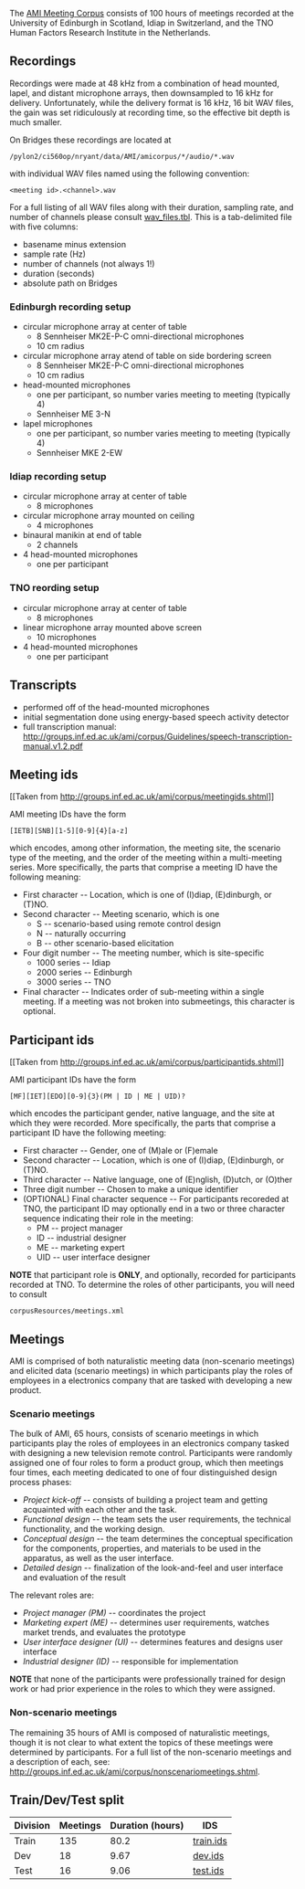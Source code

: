 The [AMI Meeting Corpus](http://groups.inf.ed.ac.uk/ami/corpus/) consists of 100 hours of meetings recorded at the University of Edinburgh in Scotland, Idiap in Switzerland, and the TNO Human Factors Research Institute in the Netherlands.


Recordings
----------
Recordings were made at 48 kHz from a combination of head mounted, lapel, and distant microphone arrays, then downsampled to 16 kHz for delivery. Unfortunately, while the delivery format is 16 kHz, 16 bit WAV files, the gain was set ridiculously at recording time, so the effective bit depth is much smaller.

On Bridges these recordings are located at 

    /pylon2/ci560op/nryant/data/AMI/amicorpus/*/audio/*.wav
    
with individual WAV files named using the following convention:

    <meeting id>.<channel>.wav

For a full listing of all WAV files along with their duration, sampling rate, and number of channels please consult [wav_files.tbl](./wav_files.tbl). This is a tab-delimited file with five columns:

- basename minus extension
- sample rate (Hz)
- number of channels (not always 1!)
- duration (seconds)
- absolute path on Bridges

### Edinburgh recording setup

- circular microphone array at center of table
  - 8 Sennheiser MK2E-P-C omni-directional microphones
  - 10 cm radius
- circular microphone array atend of table on side bordering screen
  - 8 Sennheiser MK2E-P-C omni-directional microphones
  - 10 cm radius
- head-mounted microphones
  - one per participant, so number varies meeting to meeting (typically 4)
  - Sennheiser ME 3-N
- lapel microphones
  - one per participant, so number varies meeting to meeting (typically 4)
  - Sennheiser MKE 2-EW

  
### Idiap recording setup
- circular microphone array at center of table
  - 8 microphones
- circular microphone array mounted on ceiling
  - 4 microphones
- binaural manikin at end of table
  - 2 channels
- 4 head-mounted microphones
  - one per participant


### TNO reording setup
- circular microphone array at center of table
  - 8 microphones
- linear microphone array mounted above screen
  - 10 microphones
- 4 head-mounted microphones
  - one per participant


Transcripts
-----------
- performed off of the head-mounted microphones
- initial segmentation done using energy-based speech activity detector
- full transcription manual: <http://groups.inf.ed.ac.uk/ami/corpus/Guidelines/speech-transcription-manual.v1.2.pdf>
 



Meeting ids
-----------
[[Taken from <http://groups.inf.ed.ac.uk/ami/corpus/meetingids.shtml>]]

AMI meeting IDs have the form

    [IETB][SNB][1-5][0-9]{4}[a-z]
    
which encodes, among other information, the meeting site, the scenario type of the meeting, and the order of the meeting within a multi-meeting series. More specifically, the parts that comprise a meeting ID have the following meaning:

- First character  --  Location, which is one of (I)diap, (E)dinburgh, or (T)NO.
- Second character  --  Meeting scenario, which is one
  - S  --  scenario-based using remote control design
  - N  --  naturally occurring
  - B  --  other scenario-based elicitation
- Four digit number  --  The meeting number, which is site-specific
  - 1000 series  --  Idiap
  - 2000 series  --  Edinburgh
  - 3000 series  --  TNO
- Final character  --  Indicates order of sub-meeting within a single meeting. If a meeting was not broken into submeetings, this character is optional.


Participant ids
---------------
[[Taken from <http://groups.inf.ed.ac.uk/ami/corpus/participantids.shtml>]]

AMI participant IDs have the form

    [MF][IET][EDO][0-9]{3}(PM | ID | ME | UID)?
    
which encodes the participant gender, native language, and the site at which they were recorded. More specifically, the parts that comprise a participant ID have the following meeting:

- First character  --  Gender, one of (M)ale or (F)emale
- Second character  --  Location, which is one of (I)diap, (E)dinburgh, or (T)NO.
- Third character  --  Native language, one of (E)nglish, (D)utch, or (O)ther
- Three digit number  --  Chosen to make a unique identifier
- (OPTIONAL) Final character sequence  --  For participants recoreded at TNO, the participant ID may optionally end in a two or three character sequence indicating their role in the meeting:
	- PM  --  project manager
	- ID  --  industrial designer
	- ME  --  marketing expert
	- UID  --  user interface designer
	 
**NOTE** that participant role is **ONLY**, and optionally, recorded for participants recorded at TNO. To determine the roles of other participants, you will need to consult

    corpusResources/meetings.xml
    
    
Meetings
--------
AMI is comprised of both naturalistic meeting data (non-scenario meetings) and elicited data (scenario meetings) in which participants play the roles of employees in a electronics company that are tasked with developing a new product.

### Scenario meetings

The bulk of AMI, 65 hours, consists of scenario meetings in which participants play the roles of employees in an electronics company tasked with designing a new television remote control. Participants were randomly assigned one of four roles to form a product group, which then meetings four times, each meeting dedicated to one of four distinguished design process phases:

- *Project kick-off*  --  consists of building a project team and getting acquainted with each other and the task.
- *Functional design*  -- the team sets the user requirements, the technical functionality, and the working design.
- *Conceptual design*  -- the team determines the conceptual specification for the components, properties, and materials to be used in the apparatus,
as well as the user interface.
- *Detailed design*  --  finalization of the look-and-feel and user interface and evaluation of the result

The relevant roles are:

- *Project manager (PM)*  --  coordinates the project
- *Marketing expert (ME)*  --  determines user requirements, watches market trends, and evaluates the prototype
- *User interface designer (UI)*  --  determines features and designs user interface
- *Industrial designer (ID)*  --  responsible for implementation

**NOTE** that none of the participants were professionally trained for design work or had prior experience in the roles to which they were assigned.

### Non-scenario meetings
The remaining 35 hours of AMI is composed of naturalistic meetings, though it is not clear to what extent the topics of these meetings were determined by participants. For a full list of the non-scenario meetings and a description of each, see: <http://groups.inf.ed.ac.uk/ami/corpus/nonscenariomeetings.shtml>.

Train/Dev/Test split
--------------------
| Division  | Meetings  | Duration (hours) | IDS   |
| --------  | --------  | ---------------- | ----  |
| Train     | 135       | 80.2             | [train.ids](./train.ids) |
| Dev       | 18        | 9.67             | [dev.ids](./dev.ids) |
| Test      | 16        | 9.06             | [test.ids](./test.ids) |
